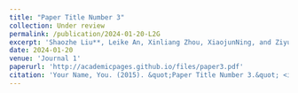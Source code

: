 ```yaml
---
title: "Paper Title Number 3"
collection: Under review
permalink: /publication/2024-01-20-L2G
excerpt: 'Shaozhe Liu**, Leike An, Xinliang Zhou, XiaojunNing, and Ziyu Jia*'
date: 2024-01-20
venue: 'Journal 1'
paperurl: 'http://academicpages.github.io/files/paper3.pdf'
citation: 'Your Name, You. (2015). &quot;Paper Title Number 3.&quot; <i>Journal 1</i>. 1(3).'
---
```

